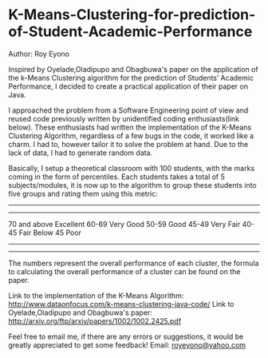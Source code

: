 # K-Means-Clustering-for-prediction-of-Student-Academic-Performance

Author: Roy Eyono

Inspired by Oyelade,Oladipupo and Obagbuwa's paper on the application of the k-Means Clustering algorithm for the prediction of Students’ Academic Performance, I decided to create a practical application of their paper on Java.

I approached the problem from a Software Engineering point of view and reused code previously written by unidentified coding enthusiasts(link below). These enthusiasts had written the implementation of the K-Means Clustering Algorithm, regardless of a few bugs in the code, it worked like a charm. I had to, however tailor it to solve the problem at hand. Due to the lack of data, I had to generate random data.

Basically, I setup a theoretical classroom with 100 students, with the marks coming in the form of percentiles. Each students takes a total of 5 subjects/modules, it is now up to the algorithm to group these students into five groups and rating them using this metric:

--------------------------------------
--------------------------------------
70 and above                Excellent
60-69                       Very Good
50-59                       Good
45-49                       Very Fair
40-45                       Fair
Below 45                    Poor 

--------------------------------------
--------------------------------------

The numbers represent the overall performance of each cluster, the formula to calculating the overall performance of a cluster can be found on the paper.

Link to the implementation of the K-Means Algorithm: http://www.dataonfocus.com/k-means-clustering-java-code/
Link to Oyelade,Oladipupo and Obagbuwa's paper: http://arxiv.org/ftp/arxiv/papers/1002/1002.2425.pdf

Feel free to email me, if there are any errors or suggestions, it would be greatly appreciated to get some feedback!
Email: royeyono@yahoo.com
